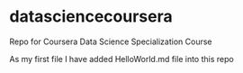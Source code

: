 # datasciencecoursera
Repo for Coursera Data Science Specialization Course


As my first file I have added HelloWorld.md file into this repo
